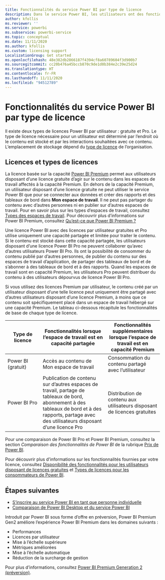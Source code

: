 ```yaml
---
title: Fonctionnalités du service Power BI par type de licence
description: Dans le service Power BI, les utilisateurs ont des fonctionnalités définies en fonction du type de licence (gratuite ou Pro) par utilisateur dont ils disposent et selon que le contenu avec lequel ils interagissent se trouve dans un espace de travail affecté à une capacité Power BI Premium.
author: kfollis
ms.reviewer: ''
ms.service: powerbi
ms.subservice: powerbi-service
ms.topic: conceptual
ms.date: 11/11/2020
ms.author: kfollis
ms.custom: licensing support
LocalizationGroup: Get started
ms.openlocfilehash: 48e382db2866187f4394cf8a60789604f3d900b7
ms.sourcegitcommit: cc20b476a45bccb870c9de1d0b384e2c39e25d24
ms.translationtype: HT
ms.contentlocale: fr-FR
ms.lasthandoff: 11/11/2020
ms.locfileid: "94512789"
---
```

# <a name="power-bi-service-features-by-license-type"></a>Fonctionnalités du service Power BI par type de licence

Il existe deux types de licences Power BI par utilisateur : gratuite et Pro. Le type de licence nécessaire pour un utilisateur est déterminé par l’endroit où le contenu est stocké et par les interactions souhaitées avec ce contenu. L’emplacement de stockage dépend du [type de licence](#licenses-and-license-types) de l’organisation.

## <a name="licenses-and-license-types"></a>Licences et types de licences

La licence basée sur la capacité [Power BI Premium](../admin/service-admin-premium-purchase.md) permet aux utilisateurs disposant d’une licence gratuite d’agir sur le contenu dans les espaces de travail affectés à la capacité Premium. En dehors de la capacité Premium, un utilisateur disposant d’une licence gratuite ne peut utiliser le service Power BI que pour se connecter aux données et créer des rapports et des tableaux de bord dans **Mon espace de travail**. Il ne peut pas partager du contenu avec d’autres personnes ni en publier sur d’autres espaces de travail. Pour en savoir plus sur les types d’espaces de travail, consultez [Types des espaces de travail](../consumer/end-user-workspaces.md#types-of-workspaces). Pour découvrir plus d’informations sur Power BI Premium, consultez [Qu’est-ce que Power BI Premium ?](../admin/service-premium-what-is.md)

Une licence Power BI avec des licences par utilisateur gratuites et Pro utilise uniquement une capacité partagée et limitée pour traiter le contenu. Si le contenu est stocké dans cette capacité partagée, les utilisateurs disposant d’une licence Power BI Pro ne peuvent collaborer qu’avec d’autres utilisateurs Power BI Pro. Ils ont la possibilité de consommer du contenu publié par d’autres personnes, de publier du contenu sur des espaces de travail d’application, de partager des tableaux de bord et de s’abonner à des tableaux de bord et à des rapports.  Quand les espaces de travail sont en capacité Premium, les utilisateurs Pro peuvent distribuer du contenu à des utilisateurs dépourvus de licence Power BI Pro.

Si vous utilisez des licences Premium par utilisateur, le contenu créé par un utilisateur disposant d’une telle licence peut uniquement être partagé avec d’autres utilisateurs disposant d’une licence Premium, à moins que ce contenu soit spécifiquement placé dans un espace de travail hébergé sur une capacité Premium. Le tableau ci-dessous récapitule les fonctionnalités de base de chaque type de licence. 

| Type de licence | Fonctionnalités lorsque l’espace de travail est en capacité partagée | Fonctionnalités supplémentaires lorsque l’espace de travail est en capacité Premium |
| --------- | ----------- | ----------- |
| Power BI (gratuit) | Accès au contenu de Mon espace de travail | Consommation du contenu partagé avec l’utilisateur |
| Power BI Pro | Publication de contenu sur d’autres espaces de travail, partage de tableaux de bord, abonnement à des tableaux de bord et à des rapports, partage avec des utilisateurs disposant d’une licence Pro | Distribution de contenu aux utilisateurs disposant de licences gratuites |

Pour une comparaison de Power BI Pro et Power BI Premium, consultez la section _Comparaison des fonctionnalités de Power BI_ de la rubrique [Prix de Power BI](https://powerbi.microsoft.com/pricing/).

Pour découvrir plus d’informations sur les fonctionnalités fournies par votre licence, consultez [Disponibilité des fonctionnalités pour les utilisateurs disposant de licences gratuites](../consumer/end-user-features.md) et [Types de licences pour les consommateurs de Power BI](../consumer/end-user-license.md).

## <a name="next-steps"></a>Étapes suivantes

* [S’inscrire au service Power BI en tant que personne individuelle](service-self-service-signup-for-power-bi.md)
* [Comparaison de Power BI Desktop et du service Power BI](service-service-vs-desktop.md)


Introduit par Power BI sous forme d’offre en préversion, Power BI Premium Gen2 améliore l’expérience Power BI Premium dans les domaines suivants :
* Performances
* Licences par utilisateur
* Mise à l’échelle supérieure
* Métriques améliorées
* Mise à l’échelle automatique
* Réduction de la surcharge de gestion

Pour plus d’informations, consultez [Power BI Premium Generation 2 (préversion)](../admin/service-premium-what-is.md#power-bi-premium-generation-2-preview).